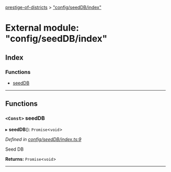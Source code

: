 [prestige-of-districts](../README.md) > ["config/seedDB/index"](../modules/_config_seeddb_index_.md)

# External module: "config/seedDB/index"

## Index

### Functions

* [seedDB](_config_seeddb_index_.md#seeddb)

---

## Functions

<a id="seeddb"></a>

### `<Const>` seedDB

▸ **seedDB**(): `Promise`<`void`>

*Defined in [config/seedDB/index.ts:9](https://github.com/YarosJ/prestige-of-districts/blob/828e334/config/seedDB/index.ts#L9)*

Seed DB

**Returns:** `Promise`<`void`>

___


